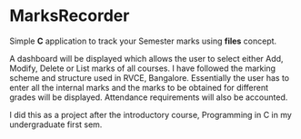 # MarksRecorder
Simple **C** application to track your Semester marks using **files** concept.

A dashboard will be displayed which allows the user to select either Add, Modify, Delete or List marks of all courses. I have 
followed the marking scheme and structure used in RVCE, Bangalore.
Essentially the user has to enter all the internal marks and the marks to be obtained for different grades will be displayed.
Attendance requirements will also be accounted.

I did this as a project after the introductory course, Programming in C in my undergraduate first sem.
